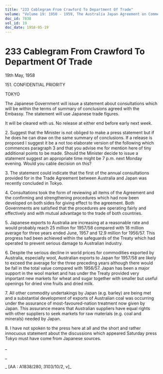 ```yaml
---
title: "233 Cablegram From Crawford To Department Of Trade"
volume: "Volume 19: 1950 - 1959, The Australia Japan Agreement on Commerce"
doc_id: 7838
vol_id: 19
doc_date: 1958-05-19
---
```


# 233 Cablegram From Crawford To Department Of Trade

19th May, 1958

151\. CONFIDENTIAL PRIORITY

TOKYO

The Japanese Government will issue a statement about consultations which will be within the terms of summary of conclusions agreed with the Embassy. The statement will use Japanese trade figures.

It will be cleared with us. No release at either end before early next week.

2\. Suggest that the Minister is not obliged to make a press statement but if he does he can draw on the same summary of conclusions. If a release is proposed I suggest it be a not too elaborate version of the following which commences paragraph 3 and that you advise me for mention here of tiny additional points to be made. Should the Minister decide to issue a statement suggest an appropriate time might be 7 p.m. next Monday evening. Would you cable decision on this?

3\. The statement could indicate that the first of the annual consultations provided for in the Trade Agreement between Australia and Japan was recently concluded in Tokyo.

4\. Consultations took the form of reviewing all items of the Agreement and the confirming and strengthening procedures which had now been developed on both sides for giving effect to the agreement. Both Governments are satisfied that the procedures are operating fairly and effectively and with mutual advantage to the trade of both countries.

5\. Japanese exports to Australia are increasing at a reasonable rate and would probably reach 25 million for 1957/58 compared with 18 million average for three years ended June, 1957 and 12.9 million for 1956/57. This progress had been achieved within the safeguards of the Treaty which had operated to prevent serious damage to Australian industry.

6\. Despite the serious decline in world prices for commodities exported by Australia, especially wool, Australian exports to Japan for 1957/58 are likely to exceed the average for the three preceding years although there would be fall in the total value compared with 1956/57. Japan has been a major support in the wool market and has under the Treaty provided very important new markets for wheat and sugar together with smaller but useful openings for dried vine fruits and dried milk.

7\. All other commodity undertakings by Japan (e.g. barley) are being met and a substantial development of exports of Australian coal was occurring under the assurance of most-favoured-nation treatment now given by Japan. This assurance means that Australian suppliers have equal rights with other suppliers to seek markets for raw materials (e.g. coal and minerals) needed by Japan.

8\. I have not spoken to the press here at all and the short and rather innocuous statement about the discussions which appeared Saturday press Tokyo must have come from Japanese sources.

_

_

_ [AA : A1838/280, 3103/10/2, v]_
